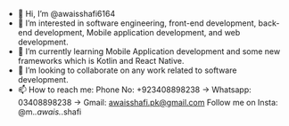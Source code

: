 - 👋 Hi, I’m @awaisshafi6164
- 👀 I’m interested in software engineering, front-end development, back-end development, Mobile application development, and web development.
- 🌱 I’m currently learning Mobile Application development and some new frameworks which is Kotlin and React Native. 
- 💞️ I’m looking to collaborate on any work related to software development.
- 📫 How to reach me: Phone No: +923408898238 -> Whatsapp: 03408898238 -> Gmail: awaisshafi.pk@gmail.com
Follow me on Insta: @m._.awais._.shafi


<!---
awaisshafi6164/awaisshafi6164 is a ✨ special ✨ repository because its `README.md` (this file) appears on your GitHub profile.
You can click the Preview link to take a look at your changes.
--->
